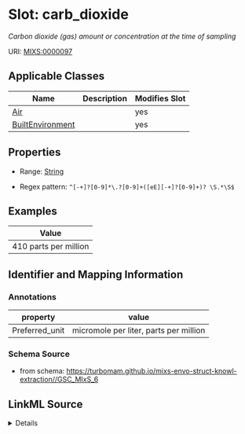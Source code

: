 # Slot: carb_dioxide


_Carbon dioxide (gas) amount or concentration at the time of sampling_



URI: [MIXS:0000097](https://w3id.org/mixs/0000097)



<!-- no inheritance hierarchy -->




## Applicable Classes

| Name | Description | Modifies Slot |
| --- | --- | --- |
[Air](Air.md) |  |  yes  |
[BuiltEnvironment](BuiltEnvironment.md) |  |  yes  |







## Properties

* Range: [String](String.md)

* Regex pattern: `^[-+]?[0-9]*\.?[0-9]+([eE][-+]?[0-9]+)? \S.*\S$`






## Examples

| Value |
| --- |
| 410 parts per million |

## Identifier and Mapping Information





### Annotations

| property | value |
| --- | --- |
| Preferred_unit | micromole per liter, parts per million |



### Schema Source


* from schema: https://turbomam.github.io/mixs-envo-struct-knowl-extraction//GSC_MIxS_6




## LinkML Source

<details>
```yaml
name: carb_dioxide
annotations:
  Preferred_unit:
    tag: Preferred_unit
    value: micromole per liter, parts per million
description: Carbon dioxide (gas) amount or concentration at the time of sampling
title: carbon dioxide
notes:
- carbon
examples:
- value: 410 parts per million
from_schema: https://turbomam.github.io/mixs-envo-struct-knowl-extraction//GSC_MIxS_6
rank: 1000
slot_uri: MIXS:0000097
multivalued: false
alias: carb_dioxide
domain_of:
- Air
- BuiltEnvironment
range: string
pattern: ^[-+]?[0-9]*\.?[0-9]+([eE][-+]?[0-9]+)? \S.*\S$

```
</details>
